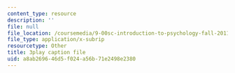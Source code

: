 ```yaml
---
content_type: resource
description: ''
file: null
file_location: /coursemedia/9-00sc-introduction-to-psychology-fall-2011/a8ab269646d5f024a56b71e2498e2380_v4ur5mna060.srt
file_type: application/x-subrip
resourcetype: Other
title: 3play caption file
uid: a8ab2696-46d5-f024-a56b-71e2498e2380
---
```

